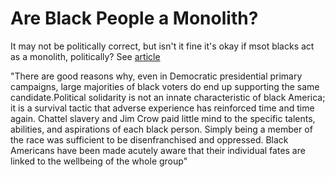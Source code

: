 # Are Black People a Monolith?

It may not be politically correct, but isn't it fine it's okay if msot
blacks act as a monolith, politically?  See
[article](https://www.theatlantic.com/ideas/archive/2019/06/why-black-voters-will-vote-biden/592573)

"There are good reasons why, even in Democratic presidential primary
campaigns, large majorities of black voters do end up supporting the
same candidate.Political solidarity is not an innate characteristic of
black America; it is a survival tactic that adverse experience has
reinforced time and time again. Chattel slavery and Jim Crow paid
little mind to the specific talents, abilities, and aspirations of
each black person. Simply being a member of the race was sufficient to
be disenfranchised and oppressed. Black Americans have been made
acutely aware that their individual fates are linked to the wellbeing
of the whole group"


